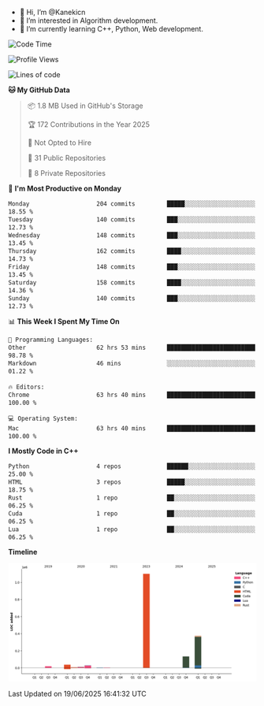 - 👋 Hi, I’m @Kanekicn
- 👀 I’m interested in Algorithm development.
- 🌱 I’m currently learning C++, Python, Web development.

<!---
cotecsz/cotecsz is a ✨ special ✨ repository because its `README.md` (this file) appears on your GitHub profile.
You can click the Preview link to take a look at your changes.
--->

<!--START_SECTION:waka-->
![Code Time](http://img.shields.io/badge/Code%20Time-3%2C677%20hrs%2051%20mins-blue)

![Profile Views](http://img.shields.io/badge/Profile%20Views-0-blue)

![Lines of code](https://img.shields.io/badge/From%20Hello%20World%20I%27ve%20Written-1.7%20million%20lines%20of%20code-blue)

**🐱 My GitHub Data** 

> 📦 1.8 MB Used in GitHub's Storage 
 > 
> 🏆 172 Contributions in the Year 2025
 > 
> 🚫 Not Opted to Hire
 > 
> 📜 31 Public Repositories 
 > 
> 🔑 8 Private Repositories 
 > 
📅 **I'm Most Productive on Monday** 

```text
Monday                   204 commits         █████░░░░░░░░░░░░░░░░░░░░   18.55 % 
Tuesday                  140 commits         ███░░░░░░░░░░░░░░░░░░░░░░   12.73 % 
Wednesday                148 commits         ███░░░░░░░░░░░░░░░░░░░░░░   13.45 % 
Thursday                 162 commits         ████░░░░░░░░░░░░░░░░░░░░░   14.73 % 
Friday                   148 commits         ███░░░░░░░░░░░░░░░░░░░░░░   13.45 % 
Saturday                 158 commits         ████░░░░░░░░░░░░░░░░░░░░░   14.36 % 
Sunday                   140 commits         ███░░░░░░░░░░░░░░░░░░░░░░   12.73 % 
```


📊 **This Week I Spent My Time On** 

```text
💬 Programming Languages: 
Other                    62 hrs 53 mins      █████████████████████████   98.78 % 
Markdown                 46 mins             ░░░░░░░░░░░░░░░░░░░░░░░░░   01.22 % 

🔥 Editors: 
Chrome                   63 hrs 40 mins      █████████████████████████   100.00 % 

💻 Operating System: 
Mac                      63 hrs 40 mins      █████████████████████████   100.00 % 
```

**I Mostly Code in C++** 

```text
Python                   4 repos             ██████░░░░░░░░░░░░░░░░░░░   25.00 % 
HTML                     3 repos             █████░░░░░░░░░░░░░░░░░░░░   18.75 % 
Rust                     1 repo              ██░░░░░░░░░░░░░░░░░░░░░░░   06.25 % 
Cuda                     1 repo              ██░░░░░░░░░░░░░░░░░░░░░░░   06.25 % 
Lua                      1 repo              ██░░░░░░░░░░░░░░░░░░░░░░░   06.25 % 
```



**Timeline**

![Lines of Code chart](https://raw.githubusercontent.com/Kanekicn/Kanekicn/master/assets/bar_graph.png)


 Last Updated on 19/06/2025 16:41:32 UTC
<!--END_SECTION:waka-->
